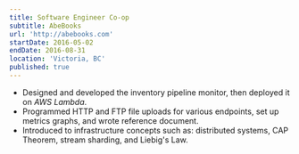 ```yaml
---
title: Software Engineer Co-op
subtitle: AbeBooks
url: 'http://abebooks.com'
startDate: 2016-05-02
endDate: 2016-08-31
location: 'Victoria, BC'
published: true
---
```


- Designed and developed the inventory pipeline monitor, then deployed it on _AWS Lambda_.
- Programmed HTTP and FTP file uploads for various endpoints, set up metrics graphs, and wrote reference document.
- Introduced to infrastructure concepts such as: distributed systems, CAP Theorem, stream sharding, and Liebig's Law.